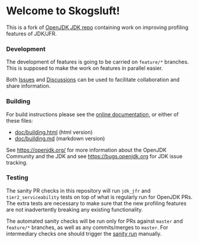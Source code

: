 # Welcome to Skogsluft!

This is a fork of [OpenJDK JDK repo](https://github.com/openjdk/jdk) containing work on improving profiling features of JDK/JFR.

### Development

The development of features is going to be carried on `feature/*` branches. This is supposed to make the work on features in parallel easier.

Both [Issues](https://github.com/skogsluft/jdk-skogsluft/issues) and [Discussions](https://github.com/skogsluft/jdk-skogsluft/discussions) can be used to facilitate collaboration and share information.

### Building

For build instructions please see the
[online documentation](https://openjdk.org/groups/build/doc/building.html),
or either of these files:

- [doc/building.html](doc/building.html) (html version)
- [doc/building.md](doc/building.md) (markdown version)

See <https://openjdk.org/> for more information about the OpenJDK
Community and the JDK and see <https://bugs.openjdk.org> for JDK issue
tracking.

### Testing

The sanity PR checks in this repository will run `jdk_jfr` and `tier2_serviceability` tests on top of what is regularly run for OpenJDK PRs.
The extra tests are necessary to make sure that the new profiling features are not inadvertently breaking any existing functionality.

The automated sanity checks will be run only for PRs against `master` and `feature/*` branches, as well as any commits/merges to `master`.
For intermediary checks one should trigger the [sanity run](https://github.com/skogsluft/jdk-skogsluft/actions/workflows/main.yml) manually.
